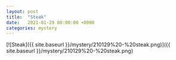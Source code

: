 ```yaml
---
layout: post
title:  "Steak"
date:   2021-01-29 00:00:00 +0000
categories: mystery
---
```


[![Steak]({{ site.baseurl }}/mystery/210129%20-%20steak.png)]({{ site.baseurl }}/mystery/210129%20-%20steak.png)

